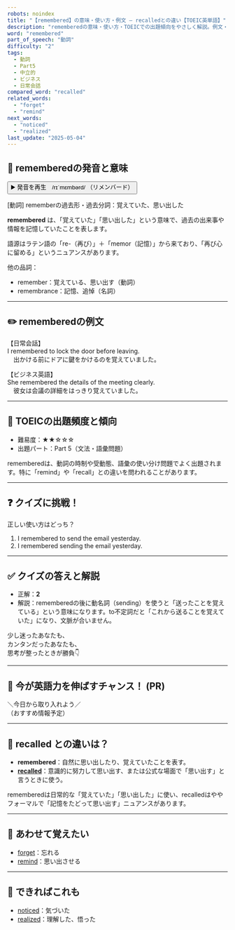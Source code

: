 ```yaml
---
robots: noindex
title: "【remembered】の意味・使い方・例文 ― recalledとの違い【TOEIC英単語】"
description: "rememberedの意味・使い方・TOEICでの出題傾向をやさしく解説。例文・クイズ付きでrecalledとの違いもわかりやすく学べます。"
word: "remembered"
part_of_speech: "動詞"
difficulty: "2"
tags:
  - 動詞
  - Part5
  - 中立的
  - ビジネス
  - 日常会話
compared_word: "recalled"
related_words:
  - "forget"
  - "remind"
next_words:
  - "noticed"
  - "realized"
last_update: "2025-05-04"
---
```


## 🔰 rememberedの発音と意味

<button class="play-audio" onclick="playTTS('remembered')">
  <span class="play-audio-main">
    ▶️ 発音を再生　/rɪˈmɛmbərd/
  </span>
  <span class="play-audio-sub">
    （リメンバード）
  </span>
</button>

[動詞] rememberの過去形・過去分詞：覚えていた、思い出した

**remembered** は、「覚えていた」「思い出した」という意味で、過去の出来事や情報を記憶していたことを表します。

語源はラテン語の「re-（再び）」＋「memor（記憶）」から来ており、「再び心に留める」というニュアンスがあります。

他の品詞：  
- remember：覚えている、思い出す（動詞）
- remembrance：記憶、追悼（名詞）

---

## ✏️ rememberedの例文

【日常会話】  
I remembered to lock the door before leaving.  
　出かける前にドアに鍵をかけるのを覚えていました。

【ビジネス英語】  
She remembered the details of the meeting clearly.  
　彼女は会議の詳細をはっきり覚えていました。

---

## 🎯 TOEICの出題頻度と傾向

- 難易度：★★☆☆☆
- 出題パート：Part 5（文法・語彙問題）

rememberedは、動詞の時制や受動態、語彙の使い分け問題でよく出題されます。特に「remind」や「recall」との違いを問われることがあります。

---

## ❓ クイズに挑戦！

正しい使い方はどっち？

1. I remembered to send the email yesterday.  
2. I remembered sending the email yesterday.

---

## ✅ クイズの答えと解説

- 正解：**2**
- 解説：rememberedの後に動名詞（sending）を使うと「送ったことを覚えている」という意味になります。to不定詞だと「これから送ることを覚えていた」になり、文脈が合いません。

少し迷ったあなたも、  
カンタンだったあなたも、  
思考が整ったときが勝負👇️

---

## 🚀 今が英語力を伸ばすチャンス！ (PR)

<div class="info-center">
＼今日から取り入れよう／<br>  
（おすすめ情報予定）
</div>

---

## 🤔  recalled との違いは？

- **remembered**：自然に思い出したり、覚えていたことを表す。
- **[recalled](/word/recalled/)**：意識的に努力して思い出す、または公式な場面で「思い出す」と言うときに使う。

rememberedは日常的な「覚えていた」「思い出した」に使い、recalledはややフォーマルで「記憶をたどって思い出す」ニュアンスがあります。

---

## 🧩 あわせて覚えたい

- [forget](/word/forget/)：忘れる
- [remind](/word/remind/)：思い出させる

---

## 📖 できればこれも

- [noticed](/word/noticed/)：気づいた
- [realized](/word/realized/)：理解した、悟った

<!-- cvid: aid33_bid21 -->
